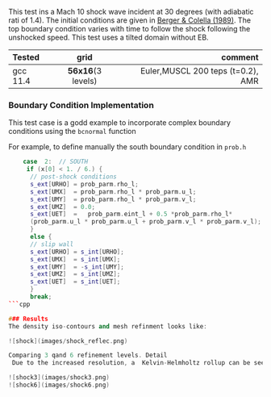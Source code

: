 
This test ins a Mach 10 shock wave incident at 30 degrees (with adiabatic rati of 1.4).
 The initial conditions are given in [Berger & Colella (1989)](https://doi.org/10.1016/0021-9991(89)90035-1). The top boundary condition varies with time to follow the shock following the
unshocked speed. This test uses a tilted domain without EB.

Tested       |          grid | comment
:----------- |:-------------:| -----------:
gcc 11.4     | **56x16**(3 levels)        |  Euler,MUSCL 200 teps (t=0.2), AMR


### Boundary Condition Implementation

This test case is a godd example to incorporate complex boundary conditions using the ```bcnormal``` function

For example, to define manually the south boundary condition
in `prob.h`

```cpp
    case  2:  // SOUTH
     if (x[0] < 1. / 6.) {
      // post-shock conditions
      s_ext[URHO] = prob_parm.rho_l;
      s_ext[UMX]  = prob_parm.rho_l * prob_parm.u_l;
      s_ext[UMY]  = prob_parm.rho_l * prob_parm.v_l;
      s_ext[UMZ]  = 0.0;
      s_ext[UET]  =   prob_parm.eint_l + 0.5 *prob_parm.rho_l*
      (prob_parm.u_l * prob_parm.u_l + prob_parm.v_l * prob_parm.v_l);
      }
      else {
      // slip wall
      s_ext[URHO] = s_int[URHO];
      s_ext[UMX]  = s_int[UMX];
      s_ext[UMY]  = -s_int[UMY];
      s_ext[UMZ]  = s_int[UMZ];
      s_ext[UET]  = s_int[UET];
      }
      break;
```cpp

### Results
The density iso-contours and mesh refinment looks like:

![shock](images/shock_reflec.png)

Comparing 3 qand 6 refinement levels. Detail
 Due to the increased resolution, a  Kelvin-Helmholtz rollup can be seen along the principal slip line

![shock3](images/shock3.png)
![shock6](images/shock6.png)




